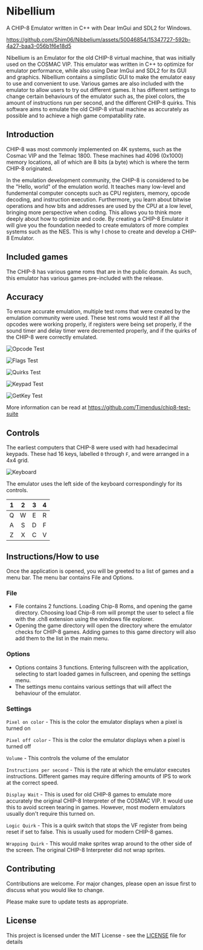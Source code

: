 # Nibellium
A CHIP-8 Emulator written in C++ with Dear ImGui and SDL2 for Windows.

https://github.com/Shim06/Nibbelium/assets/50046854/15347727-592b-4a27-baa3-056b1f6e18d5

Nibellium is an Emulator for the old CHIP-8 virtual machine, that was initially used on the COSMAC VIP. This emulator was written in C++ to optimize for emulator performance, while also using Dear ImGui and SDL2 for its GUI and graphics. Nibellium contains a simplistic GUI to make the emulator easy to use and convenient to use. Various games are also included with the emulator to allow users to try out different games. It has different settings to change certain behaviours of the emulator such as, the pixel colors, the amount of instructions run per second, and the different CHIP-8 quirks. This software aims to emulate the old CHIP-8 virtual machine as accurately as possible and to achieve a high game compatability rate.

## Introduction
CHIP-8 was most commonly implemented on 4K systems, such as the Cosmac VIP and the Telmac 1800. These machines had 4096 (0x1000) memory locations, all of which are 8 bits (a byte) which is where the term CHIP-8 originated.

In the emulation development community, the CHIP-8 is considered to be the "Hello, world" of the emulation world. It teaches many low-level and fundemental computer concepts such as CPU registers, memory, opcode decoding, and instruction execution. Furthermore, you learn about bitwise operations and how bits and addresses are used by the CPU at a low level, bringing more perspective when coding. This allows you to think more deeply about how to optimize and code. By creating a CHIP-8 Emulator it will give you the foundation needed to create emulators of more complex systems such as the NES. This is why I chose to create and develop a CHIP-8 Emulator.

## Included games
The CHIP-8 has various game roms that are in the public domain. As such, this emulator has various games pre-included with the release.

## Accuracy
To ensure accurate emulation, multiple test roms that were created by the emulation community were used. These test roms would test if all the opcodes were working properly, if registers were being set properly, if the sound timer and delay timer were decremented properly, and if the quirks of the CHIP-8 were correctly emulated.

![Opcode Test](/assets/Corax+%20opcode%20test.png)

![Flags Test](/assets/Flags%20test.png)

![Quirks Test](/assets/Flags%20test.png)

![Keypad Test](/assets/Keypad%20test.png)

![GetKey Test](/assets/GetKey%20test.png)

More information can be read at https://github.com/Timendus/chip8-test-suite

## Controls

The earliest computers that CHIP-8 were used with had hexadecimal keypads. These had 16 keys, labelled `0` through `F`, and were arranged in a 4x4 grid.

![Keyboard](/assets/cosmac-vip-keypad.png)

 The emulator uses the left side of the keyboard correspondingly for its controls.

| 1 | 2 | 3 | 4 |
|:-:|:-:|:-:|:-:|
| Q | W | E | R |
| A | S | D | F |
| Z | X | C | V |


## Instructions/How to use
Once the application is opened, you will be greeted to a list of games and a menu bar. The menu bar contains File and Options.

### File
- File contains 2 functions. Loading Chip-8 Roms, and opening the game directory. Choosing load Chip-8 rom will prompt the user to select a file with the .ch8 extension using the windows file explorer.
- Opening the game directory will open the directory where the emulator checks for CHIP-8 games. Adding games to this game directory will also add them to the list in the main menu.

### Options
- Options contains 3 functions. Entering fullscreen with the application, selecting to start loaded games in fullscreen, and opening the settings menu.
- The settings menu contains various settings that will affect the behaviour of the emulator.

### Settings
`Pixel on color`
        - This is the color the emulator displays when a pixel is turned on

`Pixel off color`
        - This is the color the emulator displays when a pixel is turned off

`Volume`
        - This controls the volume of the emulator

`Instructions per second`
        - This is the rate at which the emulator executes instructions. Different games may require differing amounts of IPS to work at the correct speed.

`Display Wait`
        - This is used for old CHIP-8 games to emulate more accurately the original CHIP-8 Interpreter of the COSMAC VIP. It would use this to avoid screen tearing in games. However, most modern emulators usually don't require this turned on.

`Logic Quirk`
        - This is a quirk switch that stops the VF register from being reset if set to false. This is usually used for modern CHIP-8 games.

`Wrapping Quirk`
        - This would make sprites wrap around to the other side of the screen. The original CHIP-8 Interpreter did not wrap sprites.


## Contributing

Contributions are welcome. For major changes, please open an issue first to discuss what you would like to change.

Please make sure to update tests as appropriate.

## License

This project is licensed under the MIT License - see the [LICENSE](LICENSE) file for details
